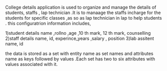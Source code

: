 College details application is used to organize and manage the details of students, staffs , lap technician .It is to manaage the staffs incharge  for the students for specific classes ,as so as  lap technician in lap to help students . this configuratrion information includes,

  1)student details name ,rollno ,age ,10 th mark, 12 th mark, counselling
  2)staff details name, id, experince_years ,salary , position 
  3)lab assitent name, id
  
  the data is stored as a set with entity name as set names and attributes name as keys followed by values .Each set has two to six  attributes with values associated with it. 
